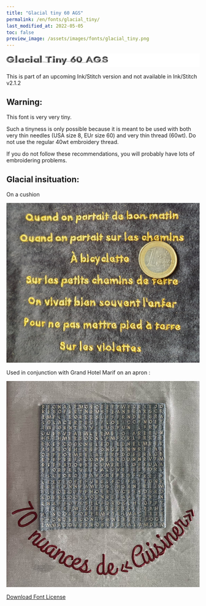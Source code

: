 ```yaml
---
title: "Glacial tiny 60 AGS"
permalink: /en/fonts/glacial_tiny/
last_modified_at: 2022-05-05
toc: false
preview_image: /assets/images/fonts/glacial_tiny.png
---
```

![glacial_tiny](/assets/images/fonts/glacial_tiny.png)

This is part of an upcoming Ink/Stitch version and not available in Ink/Stitch v2.1.2

## Warning:

This font is very very tiny.

Such a tinyness is only possible because it is meant to be used with both very thin needles (USA size 8, EUr size 60) and very thin thread (60wt).
Do not use the regular 40wt embroidery thread.

If you do not follow these recommendations, you will probably have lots of embroidering problems.

## Glacial insituation:

On a cushion

![glacial_tiny2](/assets/images/fonts/glacial3.jpg)

Used in conjunction with Grand Hotel Marif on an apron :

![glacial_tiny2](/assets/images/fonts/glacialgrandhotel.jpg)


[Download Font License](https://github.com/inkstitch/inkstitch/tree/main/fonts/glacial_tiny/LICENSE)
